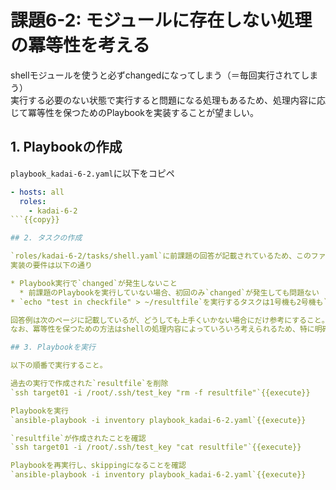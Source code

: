 # 課題6-2: モジュールに存在しない処理の冪等性を考える

shellモジュールを使うと必ずchangedになってしまう（＝毎回実行されてしまう）  
実行する必要のない状態で実行すると問題になる処理もあるため、処理内容に応じて冪等性を保つためのPlaybookを実装することが望ましい。

## 1. Playbookの作成

`playbook_kadai-6-2.yaml`に以下をコピペ

```yaml
- hosts: all
  roles:
    - kadai-6-2
```{{copy}}

## 2. タスクの作成

`roles/kadai-6-2/tasks/shell.yaml`に前課題の回答が記載されているため、このファイルに修正を加えて冪等性の考慮されたPlaybookにする。  
実装の要件は以下の通り

* Playbook実行で`changed`が発生しないこと
  * 前課題のPlaybookを実行していない場合、初回のみ`changed`が発生しても問題ない
* `echo "test in checkfile" > ~/resultfile`を実行するタスクは1号機も2号機も`skipping`になること

回答例は次のページに記載しているが、どうしても上手くいかない場合にだけ参考にすること。  
なお、冪等性を保つための方法はshellの処理内容によっていろいろ考えられるため、特に明確な正解はない。

## 3. Playbookを実行

以下の順番で実行すること。

過去の実行で作成された`resultfile`を削除  
`ssh target01 -i /root/.ssh/test_key "rm -f resultfile"`{{execute}}

Playbookを実行  
`ansible-playbook -i inventory playbook_kadai-6-2.yaml`{{execute}}

`resultfile`が作成されたことを確認  
`ssh target01 -i /root/.ssh/test_key "cat resultfile"`{{execute}}

Playbookを再実行し、skippingになることを確認  
`ansible-playbook -i inventory playbook_kadai-6-2.yaml`{{execute}}
